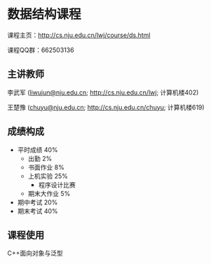 # 数据结构课程

课程主页：http://cs.nju.edu.cn/lwj/course/ds.html

课程QQ群：662503136

## 主讲教师

李武军 (liwujun@nju.edu.cn; http://cs.nju.edu.cn/lwj; 计算机楼402)

王楚豫 (chuyu@nju.edu.cn; http://cs.nju.edu.cn/chuyu; 计算机楼619)

## 成绩构成

- 平时成绩 40%
    - 出勤 2%
    - 书面作业 8%
    - 上机实验 25%
        - 程序设计比赛
    - 期末大作业 5%
- 期中考试 20%
- 期末考试 40%

## 课程使用

C++面向对象与泛型